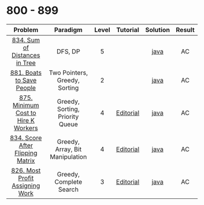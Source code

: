 # 800 - 899

|                                               Problem                                                |            Paradigm             | Level |                                       Tutorial                                       |                     Solution                      | Result |
| :--------------------------------------------------------------------------------------------------: | :-----------------------------: | :---: | :----------------------------------------------------------------------------------: | :-----------------------------------------------: | :----: |
|       [834. Sum of Distances in Tree](https://leetcode.com/problems/sum-of-distances-in-tree/)       |             DFS, DP             |   5   |                                                                                      |    [java](./834_Sum_of_Distances_in_Tree.java)    |   AC   |
|           [881. Boats to Save People](https://leetcode.com/problems/boats-to-save-people/)           |  Two Pointers, Greedy, Sorting  |   2   |                                                                                      |      [java](./881_Boats_to_Save_People.java)      |   AC   |
| [875. Minimum Cost to Hire K Workers](https://leetcode.com/problems/minimum-cost-to-hire-k-workers/) | Greedy, Sorting, Priority Queue |   4   | [Editorial](https://leetcode.com/problems/minimum-cost-to-hire-k-workers/editorial/) | [java](./875_Minimum_Cost_to_Hire_K_Workers.java) |   AC   |
|    [834. Score After Flipping Matrix](https://leetcode.com/problems/score-after-flipping-matrix/)    | Greedy, Array, Bit Manipulation |   4   |  [Editorial](https://leetcode.com/problems/score-after-flipping-matrix/editorial/)   |  [java](./861_Score_After_Flipping_Matrix.java)   |   AC   |
|     [826. Most Profit Assigning Work](https://leetcode.com/problems/most-profit-assigning-work/)     |     Greedy, Complete Search     |   3   |   [Editorial](https://leetcode.com/problems/most-profit-assigning-work/editorial/)   |   [java](./826_Most_Profit_Assigning_Work.java)   |   AC   |
